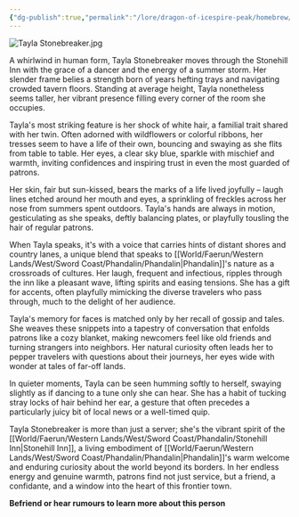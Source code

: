 ```yaml
---
{"dg-publish":true,"permalink":"/lore/dragon-of-icespire-peak/homebrew/npcs/phandalin/stonehill-inn/tayla-stonebreaker/"}
---
```


![Tayla Stonebreaker.jpg](/img/user/Images/Characters/npcs/Phandalin/Stonehill%20Inn/Tayla%20Stonebreaker.jpg)

A whirlwind in human form, Tayla Stonebreaker moves through the Stonehill Inn with the grace of a dancer and the energy of a summer storm. Her slender frame belies a strength born of years hefting trays and navigating crowded tavern floors. Standing at average height, Tayla nonetheless seems taller, her vibrant presence filling every corner of the room she occupies.

Tayla's most striking feature is her shock of white hair, a familial trait shared with her twin. Often adorned with wildflowers or colorful ribbons, her tresses seem to have a life of their own, bouncing and swaying as she flits from table to table. Her eyes, a clear sky blue, sparkle with mischief and warmth, inviting confidences and inspiring trust in even the most guarded of patrons.

Her skin, fair but sun-kissed, bears the marks of a life lived joyfully – laugh lines etched around her mouth and eyes, a sprinkling of freckles across her nose from summers spent outdoors. Tayla's hands are always in motion, gesticulating as she speaks, deftly balancing plates, or playfully tousling the hair of regular patrons.

When Tayla speaks, it's with a voice that carries hints of distant shores and country lanes, a unique blend that speaks to [[World/Faerun/Western Lands/West/Sword Coast/Phandalin/Phandalin\|Phandalin]]'s nature as a crossroads of cultures. Her laugh, frequent and infectious, ripples through the inn like a pleasant wave, lifting spirits and easing tensions. She has a gift for accents, often playfully mimicking the diverse travelers who pass through, much to the delight of her audience.

Tayla's memory for faces is matched only by her recall of gossip and tales. She weaves these snippets into a tapestry of conversation that enfolds patrons like a cozy blanket, making newcomers feel like old friends and turning strangers into neighbors. Her natural curiosity often leads her to pepper travelers with questions about their journeys, her eyes wide with wonder at tales of far-off lands.

In quieter moments, Tayla can be seen humming softly to herself, swaying slightly as if dancing to a tune only she can hear. She has a habit of tucking stray locks of hair behind her ear, a gesture that often precedes a particularly juicy bit of local news or a well-timed quip.

Tayla Stonebreaker is more than just a server; she's the vibrant spirit of the [[World/Faerun/Western Lands/West/Sword Coast/Phandalin/Stonehill Inn\|Stonehill Inn]], a living embodiment of [[World/Faerun/Western Lands/West/Sword Coast/Phandalin/Phandalin\|Phandalin]]'s warm welcome and enduring curiosity about the world beyond its borders. In her endless energy and genuine warmth, patrons find not just service, but a friend, a confidante, and a window into the heart of this frontier town.

**Befriend or hear rumours to learn more about this person**